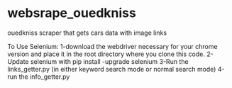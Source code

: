 # websrape_ouedkniss
ouedkniss scraper that gets cars data with image links

To Use Selenium:
1-download the webdriver necessary for your chrome version and place it in the root directory where you clone this code.
2-Update selenium with pip install -upgrade selenium
3-Run the links_getter.py (in either keyword search mode or normal search mode)
4-run the info_getter.py  

